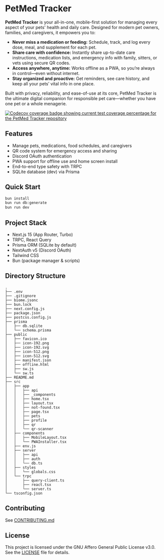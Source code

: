 # PetMed Tracker

**PetMed Tracker** is your all-in-one, mobile-first solution for managing every aspect of your pets' health and daily care. Designed for modern pet owners, families, and caregivers, it empowers you to:

- **Never miss a medication or feeding:** Schedule, track, and log every dose, meal, and supplement for each pet.
- **Share care with confidence:** Instantly share up-to-date care instructions, medication lists, and emergency info with family, sitters, or vets using secure QR codes.
- **Access anywhere, anytime:** Works offline as a PWA, so you’re always in control—even without internet.
- **Stay organized and proactive:** Get reminders, see care history, and keep all your pets’ vital info in one place.

Built with privacy, reliability, and ease-of-use at its core, PetMed Tracker is the ultimate digital companion for responsible pet care—whether you have one pet or a whole menagerie.

<a href="https://codecov.io/gh/kjanat/petmed-tracker" >
<img src="https://codecov.io/gh/kjanat/petmed-tracker/graph/badge.svg?token=6Xrr3mJr5P" alt="Codecov coverage badge showing current test coverage percentage for the PetMed Tracker repository"/>
</a>

## Features

- Manage pets, medications, food schedules, and caregivers
- QR code system for emergency access and sharing
- Discord OAuth authentication
- PWA support for offline use and home screen install
- End-to-end type safety with TRPC
- SQLite database (dev) via Prisma

## Quick Start

```bash
bun install
bun run db:generate
bun run dev
```

## Project Stack

- Next.js 15 (App Router, Turbo)
- TRPC, React Query
- Prisma ORM (SQLite by default)
- NextAuth v5 (Discord OAuth)
- Tailwind CSS
- Bun (package manager & scripts)

## Directory Structure

<!-- tree -L 3 --gitignore -I node_modules -->

```tree
.
├── .env
├── .gitignore
├── biome.jsonc
├── bun.lock
├── next.config.js
├── package.json
├── postcss.config.js
├── prisma
│   ├── db.sqlite
│   └── schema.prisma
├── public
│   ├── favicon.ico
│   ├── icon-192.png
│   ├── icon-192.svg
│   ├── icon-512.png
│   ├── icon-512.svg
│   ├── manifest.json
│   ├── offline.html
│   ├── sw.js
│   └── sw.ts
├── README.md
├── src
│   ├── app
│   │   ├── api
│   │   ├── _components
│   │   ├── home.tsx
│   │   ├── layout.tsx
│   │   ├── not-found.tsx
│   │   ├── page.tsx
│   │   ├── pets
│   │   ├── profile
│   │   ├── qr
│   │   └── qr-scanner
│   ├── components
│   │   ├── MobileLayout.tsx
│   │   └── PWAInstaller.tsx
│   ├── env.js
│   ├── server
│   │   ├── api
│   │   ├── auth
│   │   └── db.ts
│   ├── styles
│   │   └── globals.css
│   └── trpc
│       ├── query-client.ts
│       ├── react.tsx
│       └── server.ts
└── tsconfig.json
```

## Contributing

See [CONTRIBUTING.md](.github/CONTRIBUTING.md)

## License

This project is licensed under the GNU Affero General Public License v3.0. See the [LICENSE](LICENSE) file for details.

<!-- ## What's next? How do I make an app with this?

We try to keep this project as simple as possible, so you can start with just the scaffolding we set up for you, and add additional things later when they become necessary.

If you are not familiar with the different technologies used in this project, please refer to the respective docs. If you still are in the wind, please join our [Discord](https://t3.gg/discord) and ask for help.

- [Next.js](https://nextjs.org)
- [NextAuth.js](https://next-auth.js.org)
- [Prisma](https://prisma.io)
- [Drizzle](https://orm.drizzle.team)
- [Tailwind CSS](https://tailwindcss.com)
- [tRPC](https://trpc.io)

## Learn More

To learn more about the [T3 Stack](https://create.t3.gg/), take a look at the following resources:

- [Documentation](https://create.t3.gg/)
- [Learn the T3 Stack](https://create.t3.gg/en/faq#what-learning-resources-are-currently-available) — Check out these awesome tutorials

You can check out the [create-t3-app GitHub repository](https://github.com/t3-oss/create-t3-app) — your feedback and contributions are welcome!

## How do I deploy this?

Follow our deployment guides for [Vercel](https://create.t3.gg/en/deployment/vercel), [Netlify](https://create.t3.gg/en/deployment/netlify) and [Docker](https://create.t3.gg/en/deployment/docker) for more information. -->

<!-- markdownlint-configure-file
{
  "no-inline-html": false
}
-->

